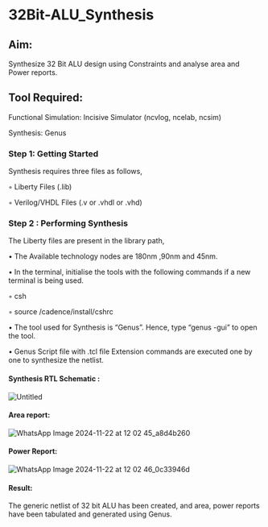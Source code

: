 # 32Bit-ALU_Synthesis

## Aim:

Synthesize 32 Bit ALU design using Constraints and analyse area and Power reports.

## Tool Required:

Functional Simulation: Incisive Simulator (ncvlog, ncelab, ncsim)

Synthesis: Genus

### Step 1: Getting Started

Synthesis requires three files as follows,

◦ Liberty Files (.lib)

◦ Verilog/VHDL Files (.v or .vhdl or .vhd)

### Step 2 : Performing Synthesis

The Liberty files are present in the library path,

• The Available technology nodes are 180nm ,90nm and 45nm.

• In the terminal, initialise the tools with the following commands if a new terminal is being
used.

◦ csh

◦ source /cadence/install/cshrc

• The tool used for Synthesis is “Genus”. Hence, type “genus -gui” to open the tool.

• Genus Script file with .tcl file Extension commands are executed one by one to synthesize the netlist.

#### Synthesis RTL Schematic :
![Untitled](https://github.com/user-attachments/assets/43e6ad98-7349-4e2f-89e4-56d00c888c8b)


#### Area report:
![WhatsApp Image 2024-11-22 at 12 02 45_a8d4b260](https://github.com/user-attachments/assets/2b3831b6-e207-45ea-9518-4bccbf232675)

#### Power Report:
![WhatsApp Image 2024-11-22 at 12 02 46_0c33946d](https://github.com/user-attachments/assets/18c5bb72-be4d-412d-b89d-091ae68092b4)

#### Result: 

The generic netlist of 32 bit ALU  has been created, and area, power reports have been tabulated and generated using Genus.
